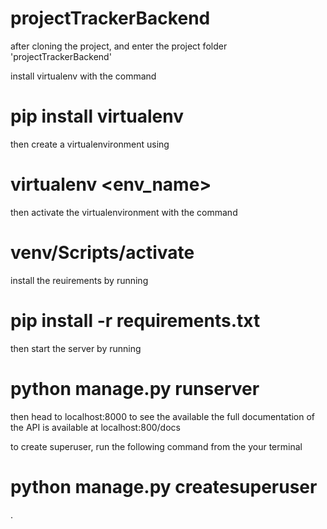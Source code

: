 # projectTrackerBackend
after cloning the project, and enter the project folder 'projectTrackerBackend'

install virtualenv with the command
# pip install virtualenv

then create a virtualenvironment using
# virtualenv <env_name>

then activate the virtualenvironment with the command
# venv/Scripts/activate

install the reuirements by running
# pip install -r requirements.txt
then start the server by running
# python manage.py runserver
then head to localhost:8000 to see the available
the full documentation of the API is available at localhost:800/docs

to create superuser, run the following command from the your terminal
# python manage.py createsuperuser
.
